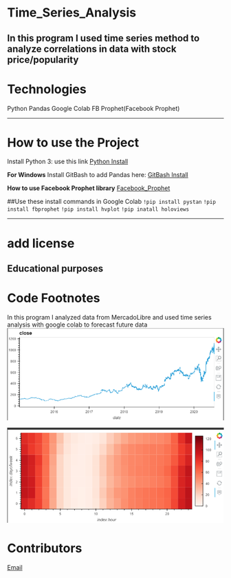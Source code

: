 # Time_Series_Analysis
In this program I used time series method to analyze correlations in data with stock price/popularity
---
# Technologies
Python
Pandas
Google Colab
FB Prophet(Facebook Prophet)

---

# How to use the Project
Install Python 3: use this link  [Python Install](https://www.python.org/)

**For Windows**
Install GitBash to add Pandas here: [GitBash Install](https://gitforwindows.org/)

**How to use Facebook Prophet library**
[Facebook_Prophet](https://facebook.github.io/prophet/)



##Use these install commands in Google Colab
`!pip install pystan`
`!pip install fbprophet`
`!pip install hvplot`
`!pip inatall holoviews`


---
# add license
Educational purposes
---

# Code Footnotes

In this program I analyzed data from MercadoLibre and used time series analysis with google colab to forecast future data
![closing_prices_stock](https://github.com/beccabeastly/Time_Series_Analysis/blob/main/closing_prices.png)

![search_trends](https://github.com/beccabeastly/Time_Series_Analysis/blob/main/search_patterns_heat_map.png)


# Contributors
[Email](beccabeastly@gmail.com)
